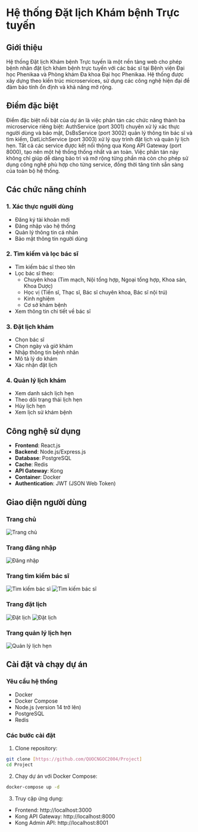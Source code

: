 # Hệ thống Đặt lịch Khám bệnh Trực tuyến

## Giới thiệu
Hệ thống Đặt lịch Khám bệnh Trực tuyến là một nền tảng web cho phép bệnh nhân đặt lịch khám bệnh trực tuyến với các bác sĩ tại Bệnh viện Đại học Phenikaa và Phòng khám Đa khoa Đại học Phenikaa. Hệ thống được xây dựng theo kiến trúc microservices, sử dụng các công nghệ hiện đại để đảm bảo tính ổn định và khả năng mở rộng.

## Điểm đặc biệt
Điểm đặc biệt nổi bật của dự án là việc phân tán các chức năng thành ba microservice riêng biệt: AuthService (port 3001) chuyên xử lý xác thực người dùng và bảo mật, DsBsService (port 3002) quản lý thông tin bác sĩ và tìm kiếm, DatLichService (port 3003) xử lý quy trình đặt lịch và quản lý lịch hẹn. Tất cả các service được kết nối thông qua Kong API Gateway (port 8000), tạo nên một hệ thống thống nhất và an toàn. Việc phân tán này không chỉ giúp dễ dàng bảo trì và mở rộng từng phần mà còn cho phép sử dụng công nghệ phù hợp cho từng service, đồng thời tăng tính sẵn sàng của toàn bộ hệ thống.

## Các chức năng chính

### 1. Xác thực người dùng
- Đăng ký tài khoản mới
- Đăng nhập vào hệ thống
- Quản lý thông tin cá nhân
- Bảo mật thông tin người dùng

### 2. Tìm kiếm và lọc bác sĩ
- Tìm kiếm bác sĩ theo tên
- Lọc bác sĩ theo:
  + Chuyên khoa (Tim mạch, Nội tổng hợp, Ngoại tổng hợp, Khoa sản, Khoa Dược)
  + Học vị (Tiến sĩ, Thạc sĩ, Bác sĩ chuyên khoa, Bác sĩ nội trú)
  + Kinh nghiệm
  + Cơ sở khám bệnh
- Xem thông tin chi tiết về bác sĩ

### 3. Đặt lịch khám
- Chọn bác sĩ
- Chọn ngày và giờ khám
- Nhập thông tin bệnh nhân
- Mô tả lý do khám
- Xác nhận đặt lịch

### 4. Quản lý lịch khám
- Xem danh sách lịch hẹn
- Theo dõi trạng thái lịch hẹn
- Hủy lịch hẹn
- Xem lịch sử khám bệnh

## Công nghệ sử dụng
- **Frontend**: React.js
- **Backend**: Node.js/Express.js
- **Database**: PostgreSQL
- **Cache**: Redis
- **API Gateway**: Kong
- **Container**: Docker
- **Authentication**: JWT (JSON Web Token)

## Giao diện người dùng

### Trang chủ
![Trang chủ](./img/home.png)

### Trang đăng nhập
![Đăng nhập](./img/login.png)

### Trang tìm kiếm bác sĩ
![Tìm kiếm bác sĩ](./img/search-doctor.png)
![Tìm kiếm bác sĩ](./img/search-doctor2.png)

### Trang đặt lịch
![Đặt lịch](./img/appointment.png)
![Đặt lịch](./img/appointment2.png)

### Trang quản lý lịch hẹn
![Quản lý lịch hẹn](./img/manage-appointment.png)

## Cài đặt và chạy dự án

### Yêu cầu hệ thống
- Docker
- Docker Compose
- Node.js (version 14 trở lên)
- PostgreSQL
- Redis

### Các bước cài đặt
1. Clone repository:
```bash
git clone [https://github.com/QUOCNGOC2004/Project]
cd Project
```

2. Chạy dự án với Docker Compose:
```bash
docker-compose up -d
```

3. Truy cập ứng dụng:
- Frontend: http://localhost:3000
- Kong API Gateway: http://localhost:8000
- Kong Admin API: http://localhost:8001
